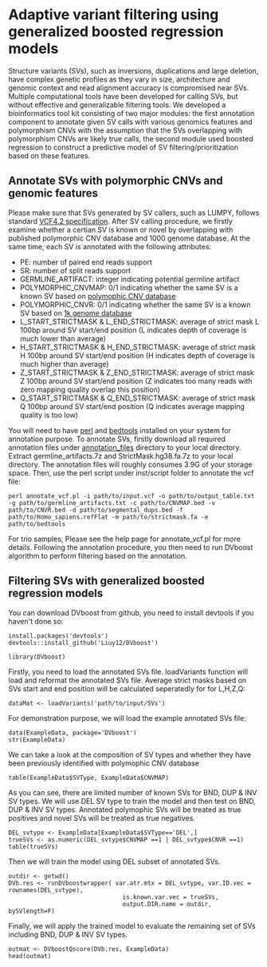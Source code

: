 # Adaptive variant filtering using generalized boosted regression models

Structure variants (SVs), such as inversions, duplications and large deletion, have complex genetic profiles as they vary in size, architecture and genomic context and read alignment accuracy is compromised near SVs.  Multiple computational tools have been developed for calling SVs, but without effective and generalizable filtering tools. We developed a bioinformatics tool kit consisting of two major modules: the first annotation component to annotate given SV calls with various genomics features and polymorphism CNVs with the assumption that the SVs overlapping with polymorphism CNVs are likely true calls, the second module used boosted regression to construct a predictive model of SV filtering/prioritization based on these features.

## Annotate SVs with polymorphic CNVs and genomic features
Please make sure that SVs generated by SV callers, such as LUMPY, follows standard [VCF4.2 specification](https://samtools.github.io/hts-specs/VCFv4.2.pdf). After SV calling procedure, we firstly examine whether a certian SV is known or novel by overlapping with published polymorphic CNV database and 1000 genome database. At the same time, each SV is  annotated with the following attributes:
* PE: number of paired end reads support
* SR: number of split reads support
* GERMLINE_ARTIFACT: integer indicating potential germline artifact
* POLYMORPHIC_CNVMAP: 0/1 indicating whether the same SV is a known SV based on [polymophic CNV database](https://www.nature.com/articles/nrg3871)
* POLYMORPHIC_CNVR: 0/1 indicating whether the same SV is a known SV based on [1k genome database](https://www.nature.com/articles/nature15393)
* L_START_STRICTMASK & L_END_STRICTMASK: average of strict mask L 100bp around SV start/end position (L indicates depth of coverage is much lower than average)
* H_START_STRICTMASK & H_END_STRICTMASK: average of strict mask H 100bp around SV start/end position (H indicates depth of coverage is much higher than average)
* Z_START_STRICTMASK & Z_END_STRICTMASK: average of strict mask Z 100bp around SV start/end position (Z indicates too many reads with zero mapping quality overlap this position)
* Q_START_STRICTMASK & Q_END_STRICTMASK: average of strict mask Q 100bp around SV start/end position (Q indicates average mapping quality is too low)

You will need to have [perl](https://www.perl.org/get.html) and [bedtools](https://bedtools.readthedocs.io/en/latest/content/installation.html) installed on your system for annotation purpose. To annotate SVs, firstly download all required annotation files under [annotation_files](https://github.com/Liuy12/DVboost_files/) directory to your local directory. Extract germline_artifacts.7z and StrictMask.hg38.fa.7z to your local directory. The annotation files will roughly consumes 3.9G of your storage space. Then, use the perl script under inst/script folder to annotate the vcf file:

```{r, engine='perl', eval=FALSE}
perl annotate_vcf.pl -i path/to/input.vcf -o path/to/output_table.txt -g path/to/germline_artifacts.txt -c path/to/CNVMAP.bed -v path/to/CNVR.bed -d path/to/segmental_dups.bed -f path/to/Homo_sapiens.refFlat -m path/to/strictmask.fa -e path/to/bedtools
```

For trio samples, Please see the help page for annotate_vcf.pl for more details. Following the annotation procedure, you then need to run DVboost algorithm to perform filtering based on the annotation.

## Filtering SVs with generalized boosted regression models
You can download DVboost from github, you need to install devtools if you haven't done so:
```{r, eval=FALSE}
install.packages('devtools')
devtools::install_github('Liuy12/DVboost')
```
```{r}
library(DVboost)
```



Firstly, you need to load the annotated SVs file. loadVariants function will load and reformat the annotated SVs file. Average strict masks based on SVs start and end position will be calculated seperatedly for for L,H,Z,Q:
```{r, eval=FALSE}
dataMat <- loadVariants('path/to/input/SVs')
```

For demonstration purpose, we will load the example annotated SVs file:
```{r}
data(ExampleData, package='DVboost')
str(ExampleData)
```

We can take a look at the composition of SV types and whether they have been previously identified with polymophic CNV database
```{r}
table(ExampleData$SVType, ExampleData$CNVMAP)
```

As you can see, there are limited number of known SVs for BND, DUP & INV SV types. We will use DEL SV type to train the model and then test on BND, DUP & INV SV types. Annotated polymophic SVs will be treated as true positives and novel SVs will be treated as true negatives. 
```{r}
DEL_svtype <- ExampleData[ExampleData$SVType=='DEL',]
trueSVs <- as.numeric(DEL_svtype$CNVMAP ==1 | DEL_svtype$CNVR ==1)
table(trueSVs)
```

Then we will train the model using DEL subset of annotated SVs.
```{r}
outdir <- getwd()
DVb.res <- runDVboostwrapper( var.atr.mtx = DEL_svtype, var.ID.vec = rownames(DEL_svtype),
                                is.known.var.vec = trueSVs,
                                output.DIR.name = outdir, bySVlength=F)
```

Finally, we will apply the trained model to evaluate the remaining set of SVs including BND, DUP & INV SV types.
```{r}
outmat <- DVboostQscore(DVb.res, ExampleData)
head(outmat)
```








